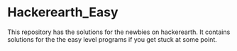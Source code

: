 # Hackerearth_Easy
This repository has the solutions for the newbies on hackerearth. It contains solutions for the the easy level programs if you get stuck at some point. 
